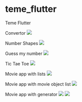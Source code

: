 # teme_flutter

Teme Flutter

Convertor
![](Images/convertor.png)

Number Shapes
![](Images/number_shapes.png)

Guess my number
![](Images/guess_my_number.png)

Tic Tae Toe
![](Images/tic_tae_toe.png)

Movie app with lists
![](Images/movie_app_with_lists.png)

Movie app with movie object list
![](Images/movie_app_with_movie_object_list_with_scrollController.png)

Movie app with generator
![](Images/movie_app_with_generator_1.png)
![](Images/movie_app_with_generator_2.png)

